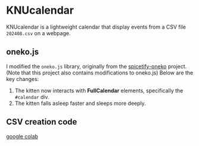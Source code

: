# KNUcalendar

KNUcalendar is a lightweight calendar that display events from a CSV file `202408.csv` on a webpage. 

## oneko.js

I modified the `oneko.js` library, originally from the [spicetify-oneko](https://github.com/kyrie25/spicetify-oneko) project. (Note that this project also contains modifications to oneko.js) Below are the key changes:

1. The kitten now interacts with **FullCalendar** elements, specifically the `#calendar` div.
2. The kitten falls asleep faster and sleeps more deeply.

## CSV creation code
[google colab](https://colab.research.google.com/drive/1jjNnof3CaeyKtjMd9S9RMDfG7cfqLcE5?usp=sharing)
